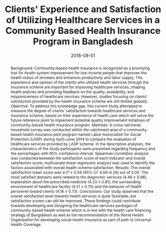 ---
# Documentation: https://wowchemy.com/docs/managing-content/

title: Clients' Experience and Satisfaction of Utilizing Healthcare Services in a
  Community Based Health Insurance Program in Bangladesh
subtitle: ''
summary: ''
authors:
- Abdur Sarker
- Marufa Sultana
- Sayem Ahmed
- Rashidul Mahumud
- Alec Morton
- Jahangir Khan
tags:
- Bangladesh
- health insurance
- healthcare services
- informal worker
- satisfaction
categories: []
date: '2018-08-01'
lastmod: 2022-12-25T19:25:17Z
featured: false
draft: false

# Featured image
# To use, add an image named `featured.jpg/png` to your page's folder.
# Focal points: Smart, Center, TopLeft, Top, TopRight, Left, Right, BottomLeft, Bottom, BottomRight.
image:
  caption: ''
  focal_point: ''
  preview_only: false

# Projects (optional).
#   Associate this post with one or more of your projects.
#   Simply enter your project's folder or file name without extension.
#   E.g. `projects = ["internal-project"]` references `content/project/deep-learning/index.md`.
#   Otherwise, set `projects = []`.
projects: []
publishDate: '2022-12-25T19:25:16.552135Z'
publication_types:
- '2'
abstract: "Background: Community-based health insurance is recognized as a promising\
  \ tool for health system improvement for low-income people that improves the health\
  \ status of enrolees and enhances productivity and labor supply. The experience\
  \ and opinion of the clients who utilized health services through the insurance\
  \ scheme are important for improving healthcare services, shaping health policies\
  \ and providing feedback on the quality, availability, and responsiveness of healthcare\
  \ services. However, studies focusing on clients' satisfaction provided by the health\
  \ insurance scheme are still limited globally. Objective: To address this knowledge\
  \ gap, this current study attempted to measure the degree of clients' satisfaction\
  \ towards healthcare services and insurance scheme, based on their experience of\
  \ health care which will serve the future reference point to implement potential\
  \ quality improvement initiatives of community-based health insurance program. Methods:\
  \ A cross-sectional household survey was conducted within the catchment area of\
  \ a community-based health insurance pilot program named Labor Association for Social\
  \ Protection (LASP) during April–June 2014 to compare the evaluation of healthcare\
  \ services provided by LASP scheme. In the descriptive analyses, the characteristics\
  \ of the study participants were presented regarding frequency and the percentages\
  \ with 95% confidence interval. Spearman correlation analysis was conducted between\
  \ the satisfaction score of each indicator and overall satisfaction score; multivariate\
  \ linear regression analysis was used to identify the factors associated with overall\
  \ health scheme satisfaction. Results: The overall satisfaction mean score was 4.17\
  \ ± 0.04 (95% CI: 4.08–4.26) out of 5.00. The most satisfied domains were related\
  \ to the diagnostic services (4.46 ± 0.98), explanation about the prescribed medicine\
  \ (4.23 ± 0.81), the surrounding environment of healthcare facility (4.21 ± 0.70)\
  \ and the behavior of health personnel toward clients (4.18 ± 0.73). Conclusions:\
  \ Our study observed that the overall satisfaction level towards health services\
  \ is quite favorable, but satisfaction scores can still be improved. These findings\
  \ could contribute towards developing and designing the healthcare services packages\
  \ of community-based health scheme which is in line with the health care financing\
  \ strategy of Bangladesh as well as the recommendation of the World Health Organization\
  \ for developing social health insurance as part of path to Universal Health Coverage."
publication: '*International Journal of Environmental Research and Public Health*'
doi: 10.3390/ijerph15081637
links:
- name: URL
  url: https://pubmed.ncbi.nlm.nih.gov/30072623/
- name: PDF
  url:  "uploads/publishedpdf/Sarker et al. - 2018 - Clients’ Experience and Satisfaction of Utilizing Healthcare Services in a Community Based Health Insurance Progr-annotated.pdf"  
  
  

---